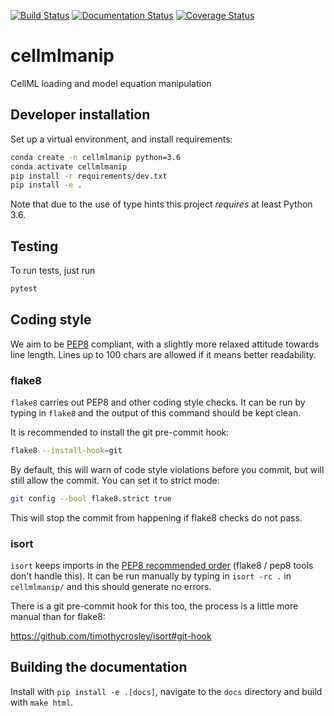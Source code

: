 [![Build Status](https://travis-ci.org/ModellingWebLab/cellmlmanip.svg?branch=develop)](https://travis-ci.org/ModellingWebLab/cellmlmanip) [![Documentation Status](https://readthedocs.org/projects/cellmlmanip/badge/?version=latest)](https://cellmlmanip.readthedocs.io/en/latest/?badge=latest) [![Coverage Status](https://codecov.io/gh/ModellingWebLab/cellmlmanip/branch/develop/graph/badge.svg)](https://codecov.io/gh/ModellingWebLab/cellmlmanip/)

# cellmlmanip
CellML loading and model equation manipulation

## Developer installation

Set up a virtual environment, and install requirements:
```sh
conda create -n cellmlmanip python=3.6
conda activate cellmlmanip
pip install -r requirements/dev.txt
pip install -e .
```

Note that due to the use of type hints this project *requires* at least Python 3.6.

## Testing

To run tests, just run
```sh
pytest
```

## Coding style

We aim to be [PEP8](https://www.python.org/dev/peps/pep-0008/) compliant, with a slightly more relaxed attitude towards line length. Lines up to 100 chars are allowed if it means better readability.

### flake8

`flake8` carries out PEP8 and other coding style checks. It can be run by typing in `flake8` and the output of this command should be kept clean.

It is recommended to install the git pre-commit hook:

```sh
flake8 --install-hook=git
```

By default, this will warn of code style violations before you commit, but will still allow the commit. You can set it to strict mode:

```sh
git config --bool flake8.strict true
```

This will stop the commit from happening if flake8 checks do not pass.


### isort

`isort` keeps imports in the [PEP8 recommended order](https://www.python.org/dev/peps/pep-0008/#id23) (flake8 / pep8 tools don't handle this). It can be run manually by typing in `isort -rc .` in `cellmlmanip/` and this should generate no errors.

There is a git pre-commit hook for this too, the process is a little more manual than for flake8:

https://github.com/timothycrosley/isort#git-hook


## Building the documentation

Install with `pip install -e .[docs]`,  navigate to the `docs` directory and build with `make html`.
